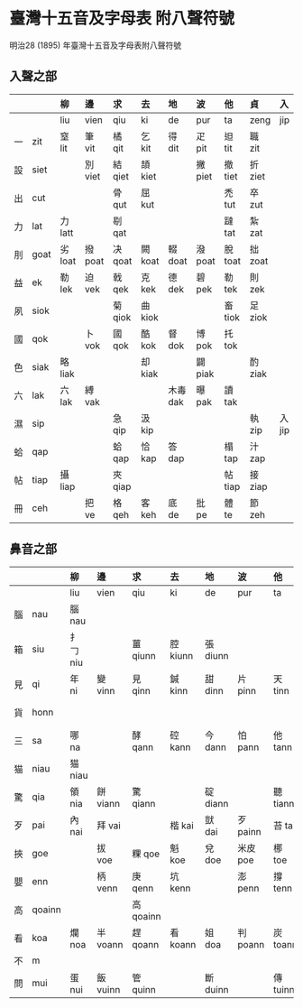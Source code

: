 # 臺灣十五音及字母表 附八聲符號

明治28 (1895) 年臺灣十五音及字母表附八聲符號

## 入聲之部

| | | 柳 | 邊 | 求 | 去 | 地 | 波 | 他 | 貞 | 入 | 時 | 英 | 文 | 語 | 出 | 喜 |
| :--- | :--- | :--- | :--- | :--- | :--- | :--- | :--- | :--- | :--- | :--- | :--- | :--- | :--- | :--- | :--- | :--- |
| | | liu | vien | qiu | ki | de | pur | ta | zeng | jip | si | eng | bun | gi | cut | hi |
| 一 | zit | 窒 lit | 筆 vit | 橘 qit | 乞 kit | 得 dit | 疋 pit | 𨑨 tit | 職 zit | | 失 sit | 乙 it | | 訖 git | 七 cit | |
| 設 | siet | | 別 viet | 結 qiet | 頡 kiet | | 撇 piet | 撤 tiet | 折 ziet | | 設 siet | 謁 iet | | | 切 ciet | |
| 出 | cut | | | 骨 qut | 屈 kut | | | 禿 tut | 卒 zut | | 率 sut | 鬱 ut | | 兀 gut | 出 cut | 拂 hut |
| 力 | lat | 力 latt | | 㓭 qat | | | | 躂 tat | 紮 zat | | 塞 sat | | 識 bat | | 察 cat | 喝 hat |
| 刖 | goat | 劣 loat | 撥 poat | 决 qoat | 闕 koat | 輟 doat | 潑 poat | 脫 toat | 拙 zoat | | | | | 刖 goat | 撮 zoat | 發 hoat |
| 益 | ek | 勒 lek | 迫 vek | 戟 qek | 克 kek | 德 dek | 碧 pek | 勒 tek | 則 zek | | 色 sek | 益 ek | | | 測 cek | 赫 hek |
| 夙 | siok | | | 菊 qiok | 曲 kiok | | | 畜 tiok | 足 ziok | | 肅 siok | | | 虐 giok | 觸 ciok  | 蓄 hiok |
| 國 | qok | | 卜 vok | 國 qok | 酷 kok | 督 dok | 博 pok | 托 tok | | | 束 sok | 惡 ok | | | 錯 cok | 福 hok |
| 色 | siak | 略 liak | | | 却 kiak | | 闢 piak | | 酌 ziak | | | 約 iak | | | 雀 ciak | 忄虐 hiak |
| 六 | lak | 六 lak | 縛 vak | | | 木毒 dak | 曝 pak | 讀 tak | | | | | 目 bak | 樂 gak | 鑿 cak | 礐 hak |
| 濕 | sip | | | 急 qip | 汲 kip | | | | 執 zip | 入 jip | 濕 sip | 揖 ip | | 吸 gip | 緝 cip  | 翕 hip |
| 蛤 | qap | | | 蛤 qap | 恰 kap | 答 dap | | 榻 tap | 汁 zap | | | 壓 ap | | 哈 gap | | 合 hap |
| 帖 | tiap | 攝 liap | | 夾 qiap | | | | 帖 tiap | 接 ziap | | 澁 siap | | | | 妾 ciap | 噏 hiap |
| 冊 | ceh | | 把 ve | 格 qeh | 客 keh | 底 de | 批 pe | 體 te | 節 zeh | | 雪 seh | 厄 eh | 要 beh | 藝 ge | 冊 ceh | 宿 heh |

## 鼻音之部

| | | 柳 | 邊 | 求 | 去 | 地 | 波 | 他 | 貞 | 入 | 時 | 英 | 文 | 語 | 出 | 喜 |
| :--- | :--- | :--- | :--- | :--- | :--- | :--- | :--- | :--- | :--- | :--- | :--- | :--- | :--- | :--- | :--- | :--- |
| | | liu | vien | qiu | ki | de | pur | ta | zing | jip | si | eng | bun | gi | cut | hi |
| 腦 | nau | 腦 nau | | | | | | | | | | | 貌 mau | 藕 ngau | | |
| 箱 | siu | 扌𠃌 niu | | 薑 qiunn | 腔 kiunn | 張 diunn | | | 漿 ziunn | | 箱 siunn | 鴦 iunn | | | 鎗 ciunn | 香 hiunn |
| 見 | qi | 年 ni | 變 vinn | 見 qinn | 鍼 kinn | 甜 dinn | 片 pinn | 天 tinn | 箭 zinn | | 扇 sinn | 薏 i | 棉 mi | | 鮮 cinn | |
| 貨 | honn | | | | | | | | | | | | 毛 mo | 偶 ngo | | 貨 honn |
| 三 | sa | 哪 na | | 酵 qann | 硿 kann | 今 dann | 怕 pann | 他 tann | | | 三 sann | | 媽 ma | 雅 nga | | |
| 猫 | niau | 猫 niau | | | | | | | | | | | | | | |
| 驚 | qia | 領 nia | 餅 viann | 驚 qiann | | 碇 diann | | 聽 tiann | 精 ziann | | 聲 siann | 纓 iann | 命 mia | 迎 ngia | 且 ciann | 兄 hiann |
| 歹 | pai | 內 nai | 拜 vai | | 楷 kai | 獃 dai | 歹 painn | 苔 tai | 宰 zai | | 屎 sai | 靄 ai | | 碍 gai | 彩 cai | 海 hai |
| 挾 | goe | | 拔 voe | 粿 qoe | 魁 koe | 兌 doe | 米皮 poe | 梛 toe | 最 zoe | | 衰 soe | 梜 oe | 襪 boe | 挾 ngoeh | 吹 coe | 火 hoe |
| 嬰 | enn | | 柄 venn | 庚 qenn | 坑 kenn | | 澎 penn | 撐 tenn | 爭 zenn | | 生 senn | 嬰 enn | 脈 me | 挾 ngeh | 青 cenn | |
| 高 | qoainn | | | 高 qoainn | | | | | | | | | 妹 moai | | | 橫 hoainn |
| 看 | koa | 爛 noa | 半 voann | 趕 qoann | 看 koann | 姐 doa | 判 poann | 炭 toann | 濺 zoann | | 綫 soann | 晏 oann | 滿 moa | | 閂 coann | 岸 hoann |
| 不 | m | | | | | | | | | | | 不 m | | | | |
| 問 | mui | 蛋 nui | 飯 vuinn | 管 quinn | | 斷 duinn | | 傳 tuinn | 狀 zuinn | | 酸 suinn | 黃 uinn | 問 mui | | 穿 cuinn | 遠 huinn |
